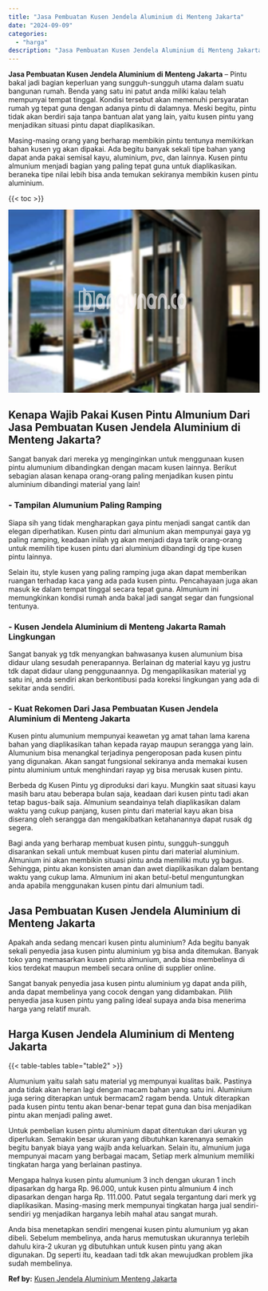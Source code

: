 ```yaml
---
title: "Jasa Pembuatan Kusen Jendela Aluminium di Menteng Jakarta"
date: "2024-09-09"
categories: 
  - "harga"
description: "Jasa Pembuatan Kusen Jendela Aluminium di Menteng Jakarta. Anda bisa menetapkan sendiri mengenai kusen pintu alumunium yg akan dibeli. Sebelum membelinya, an..."
---
```


**Jasa Pembuatan Kusen Jendela Aluminium di Menteng Jakarta** – Pintu bakal jadi bagian keperluan yang sungguh-sungguh utama dalam suatu bangunan rumah. Benda yang satu ini patut anda miliki kalau telah mempunyai tempat tinggal. Kondisi tersebut akan memenuhi persyaratan rumah yg tepat guna dengan adanya pintu di dalamnya. Meski begitu, pintu tidak akan berdiri saja tanpa bantuan alat yang lain, yaitu kusen pintu yang menjadikan situasi pintu dapat diaplikasikan.

Masing-masing orang yang berharap membikin pintu tentunya memikirkan bahan kusen yg akan dipakai. Ada begitu banyak sekali tipe bahan yang dapat anda pakai semisal kayu, aluminium, pvc, dan lainnya. Kusen pintu almunium menjadi bagian yang paling tepat guna untuk diaplikasikan. beraneka tipe nilai lebih bisa anda temukan sekiranya membikin kusen pintu aluminium.

{{< toc >}}

![Jasa Pembuatan Kusen Jendela Aluminium di Menteng Jakarta](/images/harga-kusen-jendela-alumunium-02.png)

## Kenapa Wajib Pakai Kusen Pintu Almunium Dari Jasa Pembuatan Kusen Jendela Aluminium di Menteng Jakarta?

Sangat banyak dari mereka yg menginginkan untuk menggunaan kusen pintu alumunium dibandingkan dengan macam kusen lainnya. Berikut sebagian alasan kenapa orang-orang paling menjadikan kusen pintu aluminium dibandingi material yang lain!

### \- Tampilan Alumunium Paling Ramping

Siapa sih yang tidak mengharapkan gaya pintu menjadi sangat cantik dan elegan diperhatikan. Kusen pintu dari almunium akan mempunyai gaya yg paling ramping, keadaan inilah yg akan menjadi daya tarik orang-orang untuk memilih tipe kusen pintu dari aluminium dibandingi dg tipe kusen pintu lainnya.

Selain itu, style kusen yang paling ramping juga akan dapat memberikan ruangan terhadap kaca yang ada pada kusen pintu. Pencahayaan juga akan masuk ke dalam tempat tinggal secara tepat guna. Almunium ini memungkinkan kondisi rumah anda bakal jadi sangat segar dan fungsional tentunya.

### \- Kusen Jendela Aluminium di Menteng Jakarta Ramah Lingkungan

Sangat banyak yg tdk menyangkan bahwasanya kusen alumunium bisa didaur ulang sesudah penerapannya. Berlainan dg material kayu yg justru tdk dapat didaur ulang penggunaannya. Dg mengaplikasikan material yg satu ini, anda sendiri akan berkontibusi pada koreksi lingkungan yang ada di sekitar anda sendiri.

### \- Kuat Rekomen Dari Jasa Pembuatan Kusen Jendela Aluminium di Menteng Jakarta

Kusen pintu alumunium mempunyai keawetan yg amat tahan lama karena bahan yang diaplikasikan tahan kepada rayap maupun serangga yang lain. Alumunium bisa menangkal terjadinya pengeroposan pada kusen pintu yang digunakan. Akan sangat fungsional sekiranya anda memakai kusen pintu aluminium untuk menghindari rayap yg bisa merusak kusen pintu.

Berbeda dg Kusen Pintu yg diproduksi dari kayu. Mungkin saat situasi kayu masih baru atau beberapa bulan saja, keadaan dari kusen pintu tadi akan tetap bagus-baik saja. Almunium seandainya telah diaplikasikan dalam waktu yang cukup panjang, kusen pintu dari material kayu akan bisa diserang oleh serangga dan mengakibatkan ketahanannya dapat rusak dg segera.

Bagi anda yang berharap membuat kusen pintu, sungguh-sungguh disarankan sekali untuk membuat kusen pintu dari material aluminium. Almunium ini akan membikin situasi pintu anda memiliki mutu yg bagus. Sehingga, pintu akan konsisten aman dan awet diaplikasikan dalam bentang waktu yang cukup lama. Almunium ini akan betul-betul menguntungkan anda apabila menggunakan kusen pintu dari almunium tadi.

## Jasa Pembuatan Kusen Jendela Aluminium di Menteng Jakarta

Apakah anda sedang mencari kusen pintu aluminium? Ada begitu banyak sekali penyedia jasa kusen pintu aluminium yg bisa anda ditemukan. Banyak toko yang memasarkan kusen pintu almunium, anda bisa membelinya di kios terdekat maupun membeli secara online di supplier online.

Sangat banyak penyedia jasa kusen pintu aluminium yg dapat anda pilih, anda dapat membelinya yang cocok dengan yang didambakan. Pilih penyedia jasa kusen pintu yang paling ideal supaya anda bisa menerima harga yang relatif murah.

## Harga Kusen Jendela Aluminium di Menteng Jakarta

{{< table-tables table="table2" >}}

Alumunium yaitu salah satu material yg mempunyai kualitas baik. Pastinya anda tidak akan heran lagi dengan macam bahan yang satu ini. Aluminium juga sering diterapkan untuk bermacam2 ragam benda. Untuk diterapkan pada kusen pintu tentu akan benar-benar tepat guna dan bisa menjadikan pintu akan menjadi paling awet.

Untuk pembelian kusen pintu aluminium dapat ditentukan dari ukuran yg diperlukan. Semakin besar ukuran yang dibutuhkan karenanya semakin begitu banyak biaya yang wajib anda keluarkan. Selain itu, almunium juga mempunyai macam yang berbagai macam, Setiap merk almunium memiliki tingkatan harga yang berlainan pastinya.

Mengapa halnya kusen pintu alumunium 3 inch dengan ukuran 1 inch dipasarkan dg harga Rp. 96.000, untuk kusen pintu almunium 4 inch dipasarkan dengan harga Rp. 111.000. Patut segala tergantung dari merk yg diaplikasikan. Masing-masing merk mempunyai tingkatan harga jual sendiri-sendiri yg menjadikan harganya lebih mahal atau sangat murah.

Anda bisa menetapkan sendiri mengenai kusen pintu alumunium yg akan dibeli. Sebelum membelinya, anda harus memutuskan ukurannya terlebih dahulu kira-2 ukuran yg dibutuhkan untuk kusen pintu yang akan digunakan. Dg seperti itu, keadaan tadi tdk akan mewujudkan problem jika sudah membelinya.

**Ref by:** [Kusen Jendela Aluminium Menteng Jakarta](https://id.wikipedia.org/wiki/Kusen)
